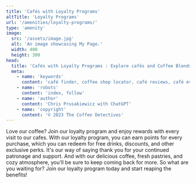 ```yaml
---
title: 'Cafés with Loyalty Programs'
altTitle: 'Loyalty Programs'
url: '/amenities/loyalty-programs/'
type: 'amenity'
image:
  src: '/assets/image.jpg'
  alt: 'An image showcasing My Page.'
  width: 400
  height: 300
head:
  title: 'Cafés with Loyalty Programs : Explore cafés and Coffee Blends Across Tyne & Wear'
  meta:
    - name: 'keywords'
      content: 'café finder, coffee shop locator, café reviews, café events, café news, speciality coffee, café blog, coffee culture'
    - name: 'robots'
      content: 'index, follow'
    - name: 'author'
      content: 'Chris Prusakiewicz with ChatGPT'
    - name: 'copyright'
      content: '© 2023 The Coffee Detectives'
---
```


<p>Love our coffee? Join our loyalty program and enjoy rewards with every visit to our cafes. With our loyalty program, you can earn points for every purchase, which you can redeem for free drinks, discounts, and other exclusive perks. It's our way of saying thank you for your continued patronage and support. And with our delicious coffee, fresh pastries, and cozy atmosphere, you'll be sure to keep coming back for more. So what are you waiting for? Join our loyalty program today and start reaping the benefits!</p>